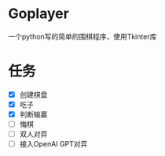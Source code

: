 # Goplayer
一个python写的简单的围棋程序，使用Tkinter库

# 任务

- [x] 创建棋盘
- [x] 吃子
- [x] 判断输赢
- [ ] 悔棋
- [ ] 双人对弈
- [ ] 接入OpenAI GPT对弈
